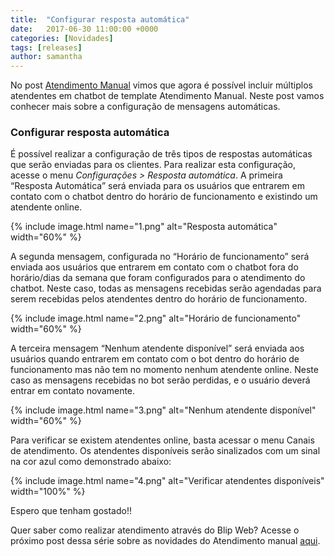 ```yaml
---
title:  "Configurar resposta automática"
date:   2017-06-30 11:00:00 +0000
categories: [Novidades]
tags: [releases]
author: samantha
---
```


No post [Atendimento Manual](http://blog.blip.ai/2017/06/30/atendimento.html) vimos que agora é possível incluir múltiplos atendentes em chatbot de template Atendimento Manual. Neste post vamos conhecer mais sobre a configuração de mensagens automáticas.

<!--preview-->

### Configurar resposta automática

É possível realizar a configuração de três tipos de respostas automáticas que serão enviadas para os clientes. Para realizar esta configuração, acesse o menu *Configurações > Resposta automática*. A primeira “Resposta Automática” será enviada para os usuários que entrarem em contato com o chatbot dentro do horário de funcionamento e existindo um atendente online.

{% include image.html name="1.png" alt="Resposta automática" width="60%" %}

A segunda mensagem, configurada no “Horário de funcionamento” será enviada aos usuários que entrarem em contato com o chatbot fora do horário/dias da semana que foram configurados para o atendimento do chatbot. Neste caso, todas as mensagens recebidas serão agendadas para serem recebidas pelos atendentes dentro do horário de funcionamento.

{% include image.html name="2.png" alt="Horário de funcionamento" width="60%" %}

A terceira mensagem “Nenhum atendente disponível” será enviada aos usuários quando entrarem em contato com o bot dentro do horário de funcionamento mas não tem no momento nenhum atendente online. Neste caso as mensagens recebidas no bot serão perdidas, e o usuário deverá entrar em contato novamente.

{% include image.html name="3.png" alt="Nenhum atendente disponível" width="60%" %}

Para verificar se existem atendentes online, basta acessar o menu Canais de atendimento. Os atendentes disponíveis serão sinalizados com um sinal na cor azul como demonstrado abaixo:

{% include image.html name="4.png" alt="Verificar atendentes disponíveis" width="100%" %}

Espero que tenham gostado!!

Quer saber como realizar atendimento através do Blip Web? Acesse o próximo post dessa série sobre as novidades do Atendimento manual [aqui](http://blog.blip.ai/2017/06/30/atendimento-blip-web.html).







